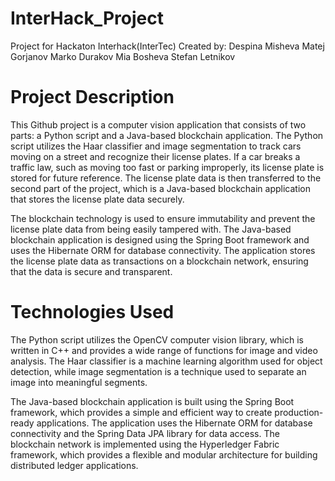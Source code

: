 # InterHack_Project
Project for Hackaton Interhack(InterTec)
Created by:
Despina Misheva
Matej Gorjanov
Marko Durakov
Mia Bosheva
Stefan Letnikov

# Project Description
This Github project is a computer vision application that consists of two parts: a Python script and a Java-based blockchain application. The Python script utilizes the Haar classifier and image segmentation to track cars moving on a street and recognize their license plates. If a car breaks a traffic law, such as moving too fast or parking improperly, its license plate is stored for future reference. The license plate data is then transferred to the second part of the project, which is a Java-based blockchain application that stores the license plate data securely.

The blockchain technology is used to ensure immutability and prevent the license plate data from being easily tampered with. The Java-based blockchain application is designed using the Spring Boot framework and uses the Hibernate ORM for database connectivity. The application stores the license plate data as transactions on a blockchain network, ensuring that the data is secure and transparent.

# Technologies Used
The Python script utilizes the OpenCV computer vision library, which is written in C++ and provides a wide range of functions for image and video analysis. The Haar classifier is a machine learning algorithm used for object detection, while image segmentation is a technique used to separate an image into meaningful segments.

The Java-based blockchain application is built using the Spring Boot framework, which provides a simple and efficient way to create production-ready applications. The application uses the Hibernate ORM for database connectivity and the Spring Data JPA library for data access. The blockchain network is implemented using the Hyperledger Fabric framework, which provides a flexible and modular architecture for building distributed ledger applications.
